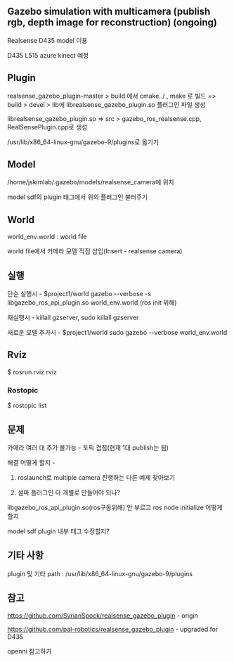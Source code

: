 ## Gazebo simulation with multicamera (publish rgb, depth image for reconstruction) (ongoing)

Realsense D435 model 이용 

D435
L515
azure kinect
예정

## Plugin

realsense_gazebo_plugin-master > build 에서 cmake../ , make 로 빌드 => build > devel > lib에 librealsense_gazebo_plugin.so 플러그인 파일 생성

librealsense_gazebo_plugin.so => src > gazebo_ros_realsense.cpp, RealSensePlugin.cpp로 생성

/usr/lib/x86_64-linux-gnu/gazebo-9/plugins로 옮기기

## Model

/home/jskimlab/.gazebo/models/realsense_camera에 위치

model sdf의 plugin 태그에서 위의 플러그인 불러주기

## World

world_env.world : world file 

world file에서 카메라 모델 직접 삽입(Insert - realsense camera)

## 실행

단순 실행시 - $project1/world    gazebo --verbose -s libgazebo_ros_api_plugin.so world_env.world (ros init 위해)

재실행시 - killall gzserver, sudo killall gzserver

새로운 모델 추가시 - $project1/world     sudo gazebo --verbose world_env.world 

## Rviz 

$ rosrun rviz rviz

### Rostopic

$ rostopic list


## 문제

카메라 여러 대 추가 불가능 - 토픽 겹침(현재 1대 publish는 됨)

해결 어떻게 할지 - 

1. roslaunch로 multiple camera 진행하는 다른 예제 찾아보기

2. 설마 플러그인 다 개별로 만들어야 되나?



libgazebo_ros_api_plugin.so(ros구동위해) 안 부르고 ros node initialize 어떻게 할지

model sdf plugin 내부 태그 수정할지?


## 기타 사항

plugin 및 기타 path : /usr/lib/x86_64-linux-gnu/gazebo-9/plugins

## 참고

https://github.com/SyrianSpock/realsense_gazebo_plugin - origin 

https://github.com/pal-robotics/realsense_gazebo_plugin - upgraded for D435

openni 참고하기


